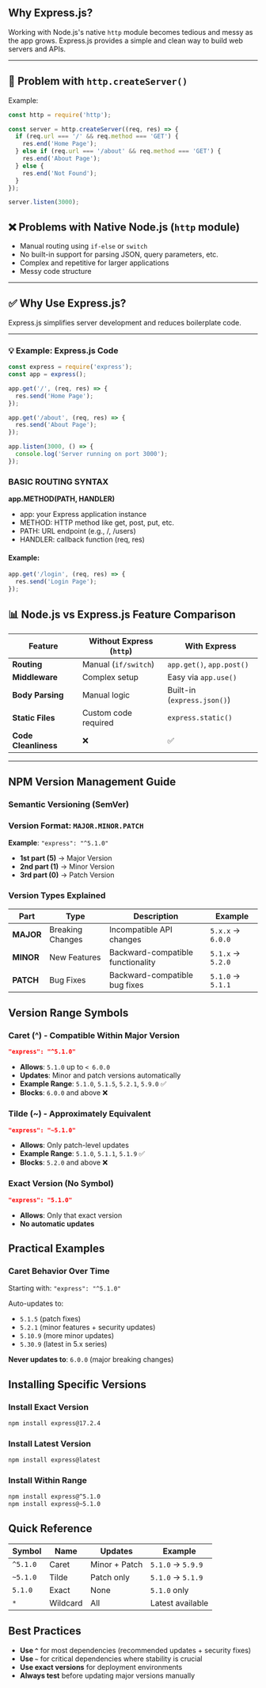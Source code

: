 ## Why Express.js?

Working with Node.js's native `http` module becomes tedious and messy as the app grows. Express.js provides a simple and clean way to build web servers and APIs.

---

## 🤯 Problem with `http.createServer()`

Example:

```js
const http = require('http');

const server = http.createServer((req, res) => {
  if (req.url === '/' && req.method === 'GET') {
    res.end('Home Page');
  } else if (req.url === '/about' && req.method === 'GET') {
    res.end('About Page');
  } else {
    res.end('Not Found');
  }
});

server.listen(3000);
```
## ❌ Problems with Native Node.js (`http` module)

- Manual routing using `if-else` or `switch`
- No built-in support for parsing JSON, query parameters, etc.
- Complex and repetitive for larger applications
- Messy code structure

---

## ✅ Why Use Express.js?

Express.js simplifies server development and reduces boilerplate code.

---

### 💡 Example: Express.js Code

```js
const express = require('express');
const app = express();

app.get('/', (req, res) => {
  res.send('Home Page');
});

app.get('/about', (req, res) => {
  res.send('About Page');
});

app.listen(3000, () => {
  console.log('Server running on port 3000');
});
```

### BASIC ROUTING SYNTAX
**app.METHOD(PATH, HANDLER)**
- app: your Express application instance
- METHOD: HTTP method like get, post, put, etc.
- PATH: URL endpoint (e.g., /, /users)
- HANDLER: callback function (req, res)

#### Example:
```jsx
app.get('/login', (req, res) => {
  res.send('Login Page');
});
```


## 📊 Node.js vs Express.js Feature Comparison

| Feature          | Without Express (`http`) | With Express          |
|------------------|---------------------------|------------------------|
| **Routing**       | Manual (`if/switch`)      | `app.get()`, `app.post()` |
| **Middleware**    | Complex setup             | Easy via `app.use()`   |
| **Body Parsing**  | Manual logic              | Built-in (`express.json()`) |
| **Static Files**  | Custom code required      | `express.static()`     |
| **Code Cleanliness** | ❌                        | ✅                      |
---


## NPM Version Management Guide

### Semantic Versioning (SemVer)

### Version Format: `MAJOR.MINOR.PATCH`

**Example**: `"express": "^5.1.0"`

- **1st part (5)** → Major Version
- **2nd part (1)** → Minor Version  
- **3rd part (0)** → Patch Version

### Version Types Explained

| Part | Type | Description | Example |
|------|------|-------------|---------|
| **MAJOR** | Breaking Changes | Incompatible API changes | `5.x.x` → `6.0.0` |
| **MINOR** | New Features | Backward-compatible functionality | `5.1.x` → `5.2.0` |
| **PATCH** | Bug Fixes | Backward-compatible bug fixes | `5.1.0` → `5.1.1` |

## Version Range Symbols

### Caret (^) - Compatible Within Major Version
```json
"express": "^5.1.0"
```
- **Allows**: `5.1.0` up to `< 6.0.0`
- **Updates**: Minor and patch versions automatically
- **Example Range**: `5.1.0`, `5.1.5`, `5.2.1`, `5.9.0` ✅
- **Blocks**: `6.0.0` and above ❌

### Tilde (~) - Approximately Equivalent
```json
"express": "~5.1.0"
```
- **Allows**: Only patch-level updates
- **Example Range**: `5.1.0`, `5.1.1`, `5.1.9` ✅
- **Blocks**: `5.2.0` and above ❌

### Exact Version (No Symbol)
```json
"express": "5.1.0"
```
- **Allows**: Only that exact version
- **No automatic updates**

## Practical Examples

### Caret Behavior Over Time
Starting with: `"express": "^5.1.0"`

Auto-updates to:
- `5.1.5` (patch fixes)
- `5.2.1` (minor features + security updates)
- `5.10.9` (more minor updates)
- `5.30.9` (latest in 5.x series)

**Never updates to**: `6.0.0` (major breaking changes)

## Installing Specific Versions

### Install Exact Version
```bash
npm install express@17.2.4
```

### Install Latest Version
```bash
npm install express@latest
```

### Install Within Range
```bash
npm install express@^5.1.0
npm install express@~5.1.0
```

## Quick Reference

| Symbol | Name | Updates | Example |
|--------|------|---------|---------|
| `^5.1.0` | Caret | Minor + Patch | `5.1.0` → `5.9.9` |
| `~5.1.0` | Tilde | Patch only | `5.1.0` → `5.1.9` |
| `5.1.0` | Exact | None | `5.1.0` only |
| `*` | Wildcard | All | Latest available |

## Best Practices

- **Use `^`** for most dependencies (recommended updates + security fixes)
- **Use `~`** for critical dependencies where stability is crucial
- **Use exact versions** for deployment environments
- **Always test** before updating major versions manually